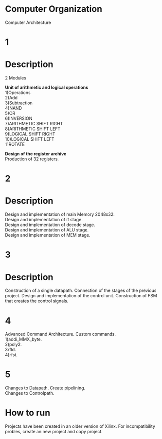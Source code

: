 # Computer Organization
 Computer Architecture


# 1 <br />

# Description <br />
2 Modules <br />

**Unit of arithmetic and logical operations** <br />
1)Operations <br />
2)Add <br />
3)Subtraction <br />
4)NAND <br />
5)OR <br />
6)INVERSION  <br />
7)ARITHMETIC SHIFT RIGHT <br />
8)ARITHMETIC SHIFT LEFT <br />
9)LOGICAL SHIFT RIGHT <br />
10)LOGICAL SHIFT LEFT <br />
11ROTATE <br />

**Design of the register archive** <br />
Production of 32 registers. <br />

# 2<br />
# Description <br />
Design and implementation of main Memory 2048x32.<br />
Design and implementation of if stage.<br />
Design and implementation of decode stage. <br />
Design and implementation of ALU stage. <br />
Design and implementation of MEM stage. <br />

# 3 <br />
# Description <br />
Construction of a single datapath. Connection of the stages of the previous project.
Design and implementation of the control unit. Construction of FSM that creates the control signals.

# 4 <br />
Advanced Command Architecture. Custom commands.  <br />
1)addi_MMX_byte. <br />
2)poly2. <br />
3rfld. <br />
4)rfst. <br />

# 5 <br />
Changes to Datapath. Create pipelining. <br />
Changes to Controlpath.

# How to run
Projects have been created in an older version of Xilinx. For incompatibility probles, create an new project and copy project.